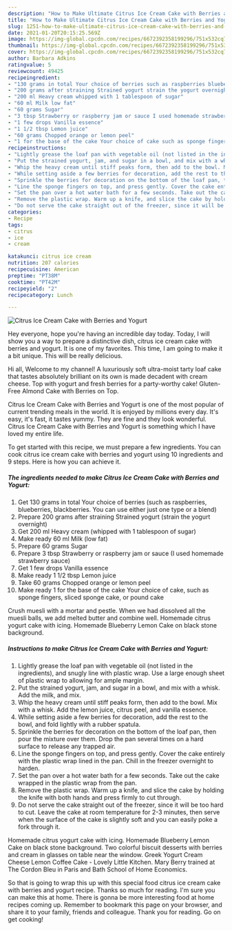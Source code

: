 ```yaml
---
description: "How to Make Ultimate Citrus Ice Cream Cake with Berries and Yogurt"
title: "How to Make Ultimate Citrus Ice Cream Cake with Berries and Yogurt"
slug: 1251-how-to-make-ultimate-citrus-ice-cream-cake-with-berries-and-yogurt
date: 2021-01-20T20:15:25.569Z
image: https://img-global.cpcdn.com/recipes/6672392358199296/751x532cq70/citrus-ice-cream-cake-with-berries-and-yogurt-recipe-main-photo.jpg
thumbnail: https://img-global.cpcdn.com/recipes/6672392358199296/751x532cq70/citrus-ice-cream-cake-with-berries-and-yogurt-recipe-main-photo.jpg
cover: https://img-global.cpcdn.com/recipes/6672392358199296/751x532cq70/citrus-ice-cream-cake-with-berries-and-yogurt-recipe-main-photo.jpg
author: Barbara Adkins
ratingvalue: 5
reviewcount: 49425
recipeingredient:
- "130 grams in total Your choice of berries such as raspberries blueberries blackberries You can use either just one type or a blend"
- "200 grams after straining Strained yogurt strain the yogurt overnight"
- "200 ml Heavy cream whipped with 1 tablespoon of sugar"
- "60 ml Milk low fat"
- "60 grams Sugar"
- "3 tbsp Strawberry or raspberry jam or sauce I used homemade strawberry sauce"
- "1 few drops Vanilla essence"
- "1 1/2 tbsp Lemon juice"
- "60 grams Chopped orange or lemon peel"
- "1 for the base of the cake Your choice of cake such as sponge fingers sliced sponge cake or pound cake"
recipeinstructions:
- "Lightly grease the loaf pan with vegetable oil (not listed in the ingredients), and snugly line with plastic wrap. Use a large enough sheet of plastic wrap to allowing for ample margin."
- "Put the strained yogurt, jam, and sugar in a bowl, and mix with a whisk. Add the milk, and mix."
- "Whip the heavy cream until stiff peaks form, then add to the bowl. Mix with a whisk. Add the lemon juice, citrus peel, and vanilla essence."
- "While setting aside a few berries for decoration, add the rest to the bowl, and fold lightly with a rubber spatula."
- "Sprinkle the berries for decoration on the bottom of the loaf pan, then pour the mixture over them. Drop the pan several times on a hard surface to release any trapped air."
- "Line the sponge fingers on top, and press gently. Cover the cake entirely with the plastic wrap lined in the pan. Chill in the freezer overnight to harden."
- "Set the pan over a hot water bath for a few seconds. Take out the cake wrapped in the plastic wrap from the pan."
- "Remove the plastic wrap. Warm up a knife, and slice the cake by holding the knife with both hands and press firmly to cut through."
- "Do not serve the cake straight out of the freezer, since it will be too hard to cut. Leave the cake at room temperature for 2-3 minutes, then serve when the surface of the cake is slightly soft and you can easily poke a fork through it."
categories:
- Recipe
tags:
- citrus
- ice
- cream

katakunci: citrus ice cream 
nutrition: 207 calories
recipecuisine: American
preptime: "PT38M"
cooktime: "PT42M"
recipeyield: "2"
recipecategory: Lunch

---
```



![Citrus Ice Cream Cake with Berries and Yogurt](https://img-global.cpcdn.com/recipes/6672392358199296/751x532cq70/citrus-ice-cream-cake-with-berries-and-yogurt-recipe-main-photo.jpg)

Hey everyone, hope you're having an incredible day today. Today, I will show you a way to prepare a distinctive dish, citrus ice cream cake with berries and yogurt. It is one of my favorites. This time, I am going to make it a bit unique. This will be really delicious.

Hi all, Welcome to my channel! A luxuriously soft ultra-moist tarty loaf cake that tastes absolutely brilliant on its own is made decadent with cream cheese. Top with yogurt and fresh berries for a party-worthy cake! Gluten-Free Almond Cake with Berries on Top.

Citrus Ice Cream Cake with Berries and Yogurt is one of the most popular of current trending meals in the world. It is enjoyed by millions every day. It's easy, it's fast, it tastes yummy. They are fine and they look wonderful. Citrus Ice Cream Cake with Berries and Yogurt is something which I have loved my entire life.


To get started with this recipe, we must prepare a few ingredients. You can cook citrus ice cream cake with berries and yogurt using 10 ingredients and 9 steps. Here is how you can achieve it.

<!--inarticleads1-->

##### The ingredients needed to make Citrus Ice Cream Cake with Berries and Yogurt:

1. Get 130 grams in total Your choice of berries (such as raspberries, blueberries, blackberries. You can use either just one type or a blend)
1. Prepare 200 grams after straining Strained yogurt (strain the yogurt overnight)
1. Get 200 ml Heavy cream (whipped with 1 tablespoon of sugar)
1. Make ready 60 ml Milk (low fat)
1. Prepare 60 grams Sugar
1. Prepare 3 tbsp Strawberry or raspberry jam or sauce (I used homemade strawberry sauce)
1. Get 1 few drops Vanilla essence
1. Make ready 1 1/2 tbsp Lemon juice
1. Take 60 grams Chopped orange or lemon peel
1. Make ready 1 for the base of the cake Your choice of cake, such as sponge fingers, sliced sponge cake, or pound cake


Crush muesli with a mortar and pestle. When we had dissolved all the muesli balls, we add melted butter and combine well. Homemade citrus yogurt cake with icing. Homemade Blueberry Lemon Cake on black stone background. 

<!--inarticleads2-->

##### Instructions to make Citrus Ice Cream Cake with Berries and Yogurt:

1. Lightly grease the loaf pan with vegetable oil (not listed in the ingredients), and snugly line with plastic wrap. Use a large enough sheet of plastic wrap to allowing for ample margin.
1. Put the strained yogurt, jam, and sugar in a bowl, and mix with a whisk. Add the milk, and mix.
1. Whip the heavy cream until stiff peaks form, then add to the bowl. Mix with a whisk. Add the lemon juice, citrus peel, and vanilla essence.
1. While setting aside a few berries for decoration, add the rest to the bowl, and fold lightly with a rubber spatula.
1. Sprinkle the berries for decoration on the bottom of the loaf pan, then pour the mixture over them. Drop the pan several times on a hard surface to release any trapped air.
1. Line the sponge fingers on top, and press gently. Cover the cake entirely with the plastic wrap lined in the pan. Chill in the freezer overnight to harden.
1. Set the pan over a hot water bath for a few seconds. Take out the cake wrapped in the plastic wrap from the pan.
1. Remove the plastic wrap. Warm up a knife, and slice the cake by holding the knife with both hands and press firmly to cut through.
1. Do not serve the cake straight out of the freezer, since it will be too hard to cut. Leave the cake at room temperature for 2-3 minutes, then serve when the surface of the cake is slightly soft and you can easily poke a fork through it.


Homemade citrus yogurt cake with icing. Homemade Blueberry Lemon Cake on black stone background. Two colorful biscuit desserts with berries and cream in glasses on table near the window. Greek Yogurt Cream Cheese Lemon Coffee Cake - Lovely Little Kitchen. Mary Berry trained at The Cordon Bleu in Paris and Bath School of Home Economics. 

So that is going to wrap this up with this special food citrus ice cream cake with berries and yogurt recipe. Thanks so much for reading. I'm sure you can make this at home. There is gonna be more interesting food at home recipes coming up. Remember to bookmark this page on your browser, and share it to your family, friends and colleague. Thank you for reading. Go on get cooking!
